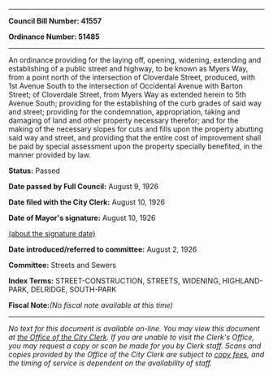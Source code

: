 

********

**Council Bill Number: 41557**
   
**Ordinance Number: 51485**
********

 An ordinance providing for the laying off, opening, widening, extending and establishing of a public street and highway, to be known as Myers Way, from a point north of the intersection of Cloverdale Street, produced, with 1st Avenue South to the intersection of Occidental Avenue with Barton Street; of Cloverdale Street, from Myers Way as extended herein to 5th Avenue South; providing for the establishing of the curb grades of said way and street; providing for the condemnation, appropriation, taking and damaging of land and other property necessary therefor; and for the making of the necessary slopes for cuts and fills upon the property abutting said way and street, and providing that the entire cost of improvement shall be paid by special assessment upon the property specially benefited, in the manner provided by law.

**Status:** Passed
   
**Date passed by Full Council:** August 9, 1926
   
**Date filed with the City Clerk:** August 10, 1926
   
**Date of Mayor's signature:** August 10, 1926
   
[(about the signature date)](/~public/approvaldate.htm)
   
   
   
**Date introduced/referred to committee:** August 2, 1926
   
**Committee:** Streets and Sewers
   
   
**Index Terms:** STREET-CONSTRUCTION, STREETS, WIDENING, HIGHLAND-PARK, DELRIDGE, SOUTH-PARK

**Fiscal Note:**_(No fiscal note available at this time)_
********

_No text for this document is available on-line. You may view this document at [the Office of the City Clerk](http://www.seattle.gov/leg/clerk/contactUs.htm). If you are unable to visit the Clerk's Office, you may request a copy or scan be made for you by Clerk staff. Scans and copies provided by the Office of the City Clerk are subject to [copy fees](http://clerk.seattle.gov/~public/clerkfees.htm), and the timing of service is dependent on the availability of staff._

